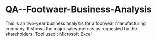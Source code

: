 # QA--Footwaer-Business-Analysis
This is an two-year business analysis for a footwear manufacturing company. It shows the major sales metrics as requested by the shareholders.
Tool used : Microsoft Excel
